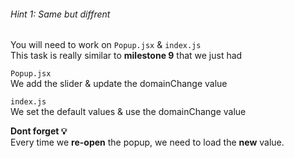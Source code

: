 ###### Hint 1: Same but diffrent

You will need to work on `Popup.jsx` & `index.js`   
This task is really similar to **milestone 9** that we just had

`Popup.jsx`   
We add the slider & update the domainChange value 

`index.js`  
We set the default values & use the domainChange value


**Dont forget 💡**    
Every time we **re-open** the popup, we need to load the **new** value.

